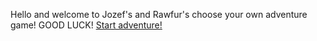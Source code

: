 Hello and welcome to Jozef's and Rawfur's choose your own adventure game!
GOOD LUCK!
[Start adventure!](start.)